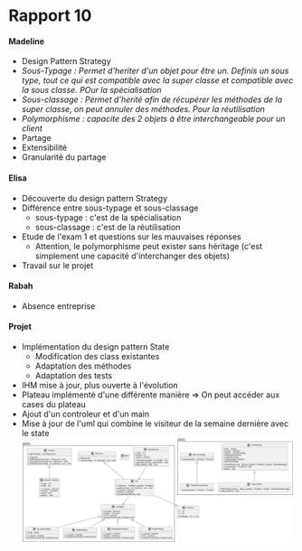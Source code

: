 # Rapport 10

#### Madeline
 - Design Pattern Strategy
 - *Sous-Typage :  Permet d'heriter d'un objet pour être un. Definis un sous type, tout ce qui est compatible avec la super classe et compatible avec la sous classe. POur la spécialisation*
 - *Sous-classage : Permet d'herité afin de récupérer les méthodes de la super classe, on peut annuler des méthodes. Pour la réutilisation*
 - *Polymorphisme :  capacite des 2 objets à être interchangeable pour un client*
 - Partage
 - Extensibilité
 - Granularité du partage

#### Elisa
- Découverte du design pattern Strategy
- Différence entre sous-typage et sous-classage
  - sous-typage : c'est de la spécialisation
  - sous-classage : c'est de la réutilisation
- Etude de l'exam 1 et questions sur les mauvaises réponses
  - Attention, le polymorphisme peut exister sans héritage (c'est simplement une capacité d'interchanger des objets)
- Travail sur le projet  

#### Rabah
- Absence entreprise
  
#### Projet
- Implémentation du design pattern State
  - Modification des class existantes
  - Adaptation des méthodes
  - Adaptation des tests
- IHM mise à jour, plus ouverte à l'évolution
- Plateau implémenté d'une différente manière => On peut accéder aux cases du plateau
- Ajout d'un controleur et d'un main
- Mise à jour de l'uml qui combine le visiteur de la semaine dernière avec le state
 ![image4](./img/umlv4.png)
